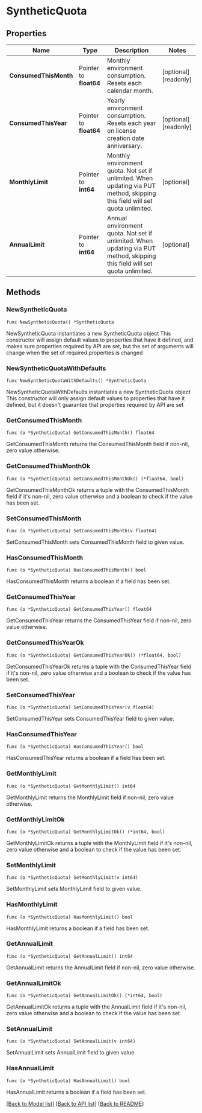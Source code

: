 # SyntheticQuota

## Properties

Name | Type | Description | Notes
------------ | ------------- | ------------- | -------------
**ConsumedThisMonth** | Pointer to **float64** | Monthly environment consumption. Resets each calendar month. | [optional] [readonly] 
**ConsumedThisYear** | Pointer to **float64** | Yearly environment consumption. Resets each year on license creation date anniversary. | [optional] [readonly] 
**MonthlyLimit** | Pointer to **int64** | Monthly environment quota. Not set if unlimited. When updating via PUT method, skipping this field will set quota unlimited. | [optional] 
**AnnualLimit** | Pointer to **int64** | Annual environment quota. Not set if unlimited. When updating via PUT method, skipping this field will set quota unlimited. | [optional] 

## Methods

### NewSyntheticQuota

`func NewSyntheticQuota() *SyntheticQuota`

NewSyntheticQuota instantiates a new SyntheticQuota object
This constructor will assign default values to properties that have it defined,
and makes sure properties required by API are set, but the set of arguments
will change when the set of required properties is changed

### NewSyntheticQuotaWithDefaults

`func NewSyntheticQuotaWithDefaults() *SyntheticQuota`

NewSyntheticQuotaWithDefaults instantiates a new SyntheticQuota object
This constructor will only assign default values to properties that have it defined,
but it doesn't guarantee that properties required by API are set

### GetConsumedThisMonth

`func (o *SyntheticQuota) GetConsumedThisMonth() float64`

GetConsumedThisMonth returns the ConsumedThisMonth field if non-nil, zero value otherwise.

### GetConsumedThisMonthOk

`func (o *SyntheticQuota) GetConsumedThisMonthOk() (*float64, bool)`

GetConsumedThisMonthOk returns a tuple with the ConsumedThisMonth field if it's non-nil, zero value otherwise
and a boolean to check if the value has been set.

### SetConsumedThisMonth

`func (o *SyntheticQuota) SetConsumedThisMonth(v float64)`

SetConsumedThisMonth sets ConsumedThisMonth field to given value.

### HasConsumedThisMonth

`func (o *SyntheticQuota) HasConsumedThisMonth() bool`

HasConsumedThisMonth returns a boolean if a field has been set.

### GetConsumedThisYear

`func (o *SyntheticQuota) GetConsumedThisYear() float64`

GetConsumedThisYear returns the ConsumedThisYear field if non-nil, zero value otherwise.

### GetConsumedThisYearOk

`func (o *SyntheticQuota) GetConsumedThisYearOk() (*float64, bool)`

GetConsumedThisYearOk returns a tuple with the ConsumedThisYear field if it's non-nil, zero value otherwise
and a boolean to check if the value has been set.

### SetConsumedThisYear

`func (o *SyntheticQuota) SetConsumedThisYear(v float64)`

SetConsumedThisYear sets ConsumedThisYear field to given value.

### HasConsumedThisYear

`func (o *SyntheticQuota) HasConsumedThisYear() bool`

HasConsumedThisYear returns a boolean if a field has been set.

### GetMonthlyLimit

`func (o *SyntheticQuota) GetMonthlyLimit() int64`

GetMonthlyLimit returns the MonthlyLimit field if non-nil, zero value otherwise.

### GetMonthlyLimitOk

`func (o *SyntheticQuota) GetMonthlyLimitOk() (*int64, bool)`

GetMonthlyLimitOk returns a tuple with the MonthlyLimit field if it's non-nil, zero value otherwise
and a boolean to check if the value has been set.

### SetMonthlyLimit

`func (o *SyntheticQuota) SetMonthlyLimit(v int64)`

SetMonthlyLimit sets MonthlyLimit field to given value.

### HasMonthlyLimit

`func (o *SyntheticQuota) HasMonthlyLimit() bool`

HasMonthlyLimit returns a boolean if a field has been set.

### GetAnnualLimit

`func (o *SyntheticQuota) GetAnnualLimit() int64`

GetAnnualLimit returns the AnnualLimit field if non-nil, zero value otherwise.

### GetAnnualLimitOk

`func (o *SyntheticQuota) GetAnnualLimitOk() (*int64, bool)`

GetAnnualLimitOk returns a tuple with the AnnualLimit field if it's non-nil, zero value otherwise
and a boolean to check if the value has been set.

### SetAnnualLimit

`func (o *SyntheticQuota) SetAnnualLimit(v int64)`

SetAnnualLimit sets AnnualLimit field to given value.

### HasAnnualLimit

`func (o *SyntheticQuota) HasAnnualLimit() bool`

HasAnnualLimit returns a boolean if a field has been set.


[[Back to Model list]](../README.md#documentation-for-models) [[Back to API list]](../README.md#documentation-for-api-endpoints) [[Back to README]](../README.md)


